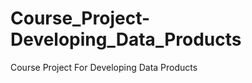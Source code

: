 Course_Project-Developing_Data_Products
=======================================

Course Project For Developing Data Products
